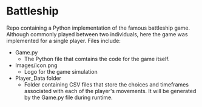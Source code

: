# Battleship
Repo containing a Python implementation of the famous battleship game. Although commonly played between two individuals, here the game was implemented for a single player. Files include:
* Game.py
  * The Python file that comtains the code for the game itself.
* Images/icon.png
  * Logo for the game simulation
* Player_Data folder
  * Folder containing CSV files that store the choices and timeframes associated with each of the player's movements. It will be generated by the Game.py file during runtime.
